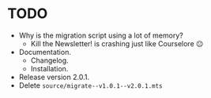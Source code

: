 # TODO

- Why is the migration script using a lot of memory?
  - Kill the Newsletter! is crashing just like Courselore 😐
- Documentation.
  - Changelog.
  - Installation.
- Release version 2.0.1.
- Delete `source/migrate--v1.0.1--v2.0.1.mts`
